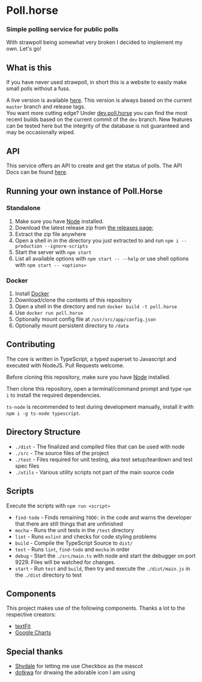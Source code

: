 # Poll.horse
### Simple polling service for public polls
With strawpoll being somewhat very broken I decided to implement my own. Let's go!

## What is this
If you have never used strawpoll, in short this is a website to easily make small polls without a fuss.

A live version is available [here](https://poll.horse/). This version is always based on the current `master` branch and release tags.<br>
You want more cutting edge? Under [dev.poll.horse](https://dev.poll.horse/) you can find the most recent builds based on the current commit of the `dev` branch. New features can be tested here but the integrity of the database is not guaranteed and may be occasionally wiped.

## API
This service offers an API to create and get the status of polls. The API Docs can be found [here](API.md).

## Running your own instance of Poll.Horse
### Standalone
1. Make sure you have [Node](https://www.nodejs.org/) installed.
2. Download the latest release zip from [the releases page](https://github.com/Wolvan/poll.horse/releases/);
3. Extract the zip file anywhere
4. Open a shell in in the directory you just extracted to and run `npm i --production --ignore-scripts`
5. Start the server with `npm start`
6. List all available options with `npm start -- --help` or use shell options with `npm start -- <options>`

### Docker
1. Install [Docker](https://www.docker.com/get-started)
2. Download/clone the contents of this repository
3. Open a shell in the directory and run `docker build -t poll.horse`
4. Use `docker run poll.horse`
5. Optionally mount config file at `/usr/src/app/config.json`
6. Optionally mount persistent directory to `/data`

## Contributing
The core is written in TypeScript, a typed superset to Javascript and executed with NodeJS. Pull Requests welcome.

Before cloning this repository, make sure you have [Node](https://www.nodejs.org/) installed.

Then clone this repository, open a terminal/command prompt and type `npm i` to install the required dependencies.

`ts-node` is recommended to test during development manually, install it with `npm i -g ts-node typescript`.

## Directory Structure
- `./dist` - The finalized and compiled files that can be used with node
- `./src` - The source files of the project
- `./test` - Files required for unit testing, aka test setup/teardown and test spec files
- `./utils` - Various utility scripts not part of the main source code

## Scripts
Execute the scripts with `npm run <script>`

- `find-todo` - Finds remaining `TODO:` in the code and warns the developer that there are still things that are unfinished
- `mocha` - Runs the unit tests in the `/test` directory
- `lint` - Runs `eslint` and checks for code styling problems
- `build` - Compile the TypeScript Source to `dist/`
- `test` - Runs `lint`, `find-todo` and `mocha` in order
- `debug` - Start the `./src/main.ts` with node and start the debugger on port 9229. Files will be watched for changes.
- `start` - Run `test` and `build`, then try and execute the `./dist/main.js` in the `./dist` directory to test

## Components
This project makes use of the following components. Thanks a lot to the respective creators:

- [textFit](https://github.com/STRML/textFit)
- [Google Charts](https://developers.google.com/chart)

## Special thanks
- [Shydale](https://twitter.com/fshydale) for letting me use Checkbox as the mascot
- [dotkwa](https://twitter.com/dotkwa) for drwaing the adorable icon I am using
